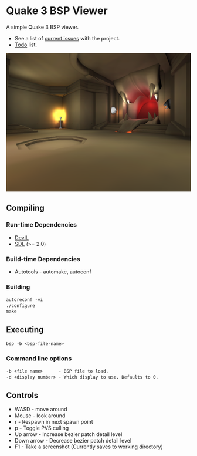 # Quake 3 BSP Viewer
A simple Quake 3 BSP viewer.

* See a list of [current issues](docs/ISSUES.md) with the project.
* [Todo](docs/TODO.md) list.

![Screenshot](resources/screenshot.png?raw=true)

## Compiling
### Run-time Dependencies
* [DevIL](http://openil.sourceforge.net)
* [SDL](https://www.libsdl.org) (>= 2.0)

### Build-time Dependencies
* Autotools - automake, autoconf

### Building
```
autoreconf -vi
./configure
make
```

## Executing
```
bsp -b <bsp-file-name>
```
### Command line options
```
-b <file name>		- BSP file to load.
-d <display number>	- Which display to use. Defaults to 0.
```

## Controls
* WASD		 	- move around
* Mouse		 	- look around
* r 			- Respawn in next spawn point
* p 			- Toggle PVS culling
* Up arrow		- Increase bezier patch detail level
* Down arrow		- Decrease bezier patch detail level 
* F1			- Take a screenshot (Currently saves to working directory)


